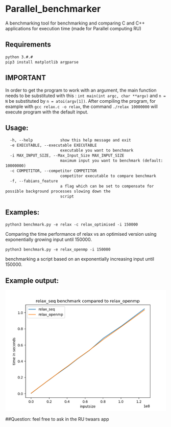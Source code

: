 # Parallel_benchmarker
A benchmarking tool for benchmarking and comparing C and C++ applications for execution time (made for Parallel computing RU)

## Requirements
```
python 3.#.#
pip3 install matplotlib argparse
```
## IMPORTANT
In order to get the program to work with an argument, the main function needs to be substituted with this :
`int main(int argc, char **argv)` and `n = N` be substituted by `n = atoi(argv[1])`.
After compiling the program, for example with `gcc relax.c -o relax`, the command `./relax 10000000`
will execute program with the default input.


## Usage:
```
  -h, --help            show this help message and exit
  -e EXECUTABLE, --executable EXECUTABLE
                        executable you want to benchmark
  -i MAX_INPUT_SIZE, --Max_Input_Size MAX_INPUT_SIZE
                        maximum input you want to benchmark (default: 10000000)
  -c COMPETITOR, --competitor COMPETITOR
                        competitor executable to compare benchmark
  -f, --fabians_feature
                        a flag which can be set to compensate for possible background processes slowing down the
                        script

```
## Examples:
```
python3 benchmark.py -e relax -c relax_optimised -i 150000 
```
Comparing the time performance of relax vs an optimised version using exponentially growing input until 150000.
```
python3 benchmark.py -e relax_openmp -i 150000
```
benchmarking a script based on an exponentially increasing input until 150000.

## Example output:
![Example output](example.png)

##Question:
feel free to ask in the RU twaars app

